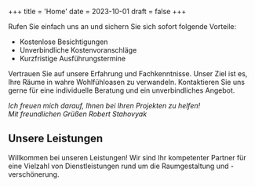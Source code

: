 +++
title = 'Home'
date = 2023-10-01
draft = false
+++

Rufen Sie einfach uns an und sichern Sie sich sofort folgende Vorteile:

- Kostenlose Besichtigungen
- Unverbindliche Kostenvoranschläge
- Kurzfristige Ausführungstermine

Vertrauen Sie auf unsere Erfahrung und Fachkenntnisse. Unser Ziel ist es, Ihre Räume in wahre Wohlfühloasen zu verwandeln. Kontaktieren Sie uns gerne für eine individuelle Beratung und ein unverbindliches Angebot.

*Ich freuen mich darauf, Ihnen bei Ihren Projekten zu helfen!*  
*Mit freundlichen Grüßen Robert Stahovyak*

## Unsere Leistungen

Willkommen bei unseren Leistungen! Wir sind Ihr kompetenter Partner für eine Vielzahl von Dienstleistungen rund um die Raumgestaltung und -verschönerung.
